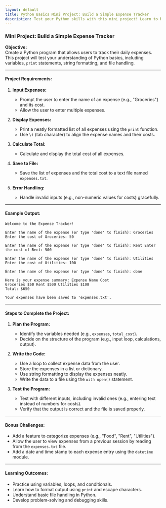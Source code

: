```yaml
---
layout: default
title: Python Basics Mini Project: Build a Simple Expense Tracker
description: Test your Python skills with this mini project! Learn to build a simple expense tracker using variables, loops, string formatting, and file handling. Perfect for beginners.
---
```


### Mini Project: Build a Simple Expense Tracker

**Objective:**  
Create a Python program that allows users to track their daily expenses. This project will test your understanding of Python basics, including variables, `print` statements, string formatting, and file handling.

---

#### **Project Requirements:**

1. **Input Expenses:**
   - Prompt the user to enter the name of an expense (e.g., "Groceries") and its cost.
   - Allow the user to enter multiple expenses.

2. **Display Expenses:**
   - Print a neatly formatted list of all expenses using the `print` function.
   - Use `\t` (tab character) to align the expense names and their costs.

3. **Calculate Total:**
   - Calculate and display the total cost of all expenses.

4. **Save to File:**
   - Save the list of expenses and the total cost to a text file named `expenses.txt`.

5. **Error Handling:**
   - Handle invalid inputs (e.g., non-numeric values for costs) gracefully.

---

#### **Example Output:**

```output
Welcome to the Expense Tracker!

Enter the name of the expense (or type 'done' to finish): Groceries Enter the cost of Groceries: 50

Enter the name of the expense (or type 'done' to finish): Rent Enter the cost of Rent: 500

Enter the name of the expense (or type 'done' to finish): Utilities Enter the cost of Utilities: 100

Enter the name of the expense (or type 'done' to finish): done

Here is your expense summary: Expense Name Cost
Groceries $50 Rent $500 Utilities $100
Total: $650

Your expenses have been saved to 'expenses.txt'.
```


---

#### **Steps to Complete the Project:**

1. **Plan the Program:**
   - Identify the variables needed (e.g., `expenses`, `total_cost`).
   - Decide on the structure of the program (e.g., input loop, calculations, output).

2. **Write the Code:**
   - Use a loop to collect expense data from the user.
   - Store the expenses in a list or dictionary.
   - Use string formatting to display the expenses neatly.
   - Write the data to a file using the `with open()` statement.

3. **Test the Program:**
   - Test with different inputs, including invalid ones (e.g., entering text instead of numbers for costs).
   - Verify that the output is correct and the file is saved properly.

---

#### **Bonus Challenges:**
- Add a feature to categorize expenses (e.g., "Food", "Rent", "Utilities").
- Allow the user to view expenses from a previous session by reading from the `expenses.txt` file.
- Add a date and time stamp to each expense entry using the `datetime` module.

---

#### **Learning Outcomes:**
- Practice using variables, loops, and conditionals.
- Learn how to format output using `print` and escape characters.
- Understand basic file handling in Python.
- Develop problem-solving and debugging skills.